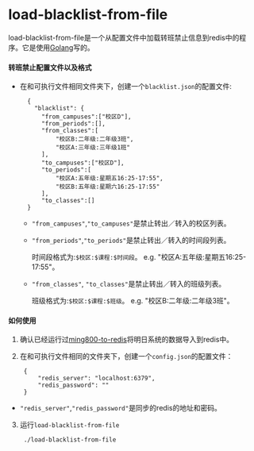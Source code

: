 # load-blacklist-from-file

load-blacklist-from-file是一个从配置文件中加载转班禁止信息到redis中的程序。它是使用[Golang](https://golang.org)写的。

#### 转班禁止配置文件以及格式
* 在和可执行文件相同文件夹下，创建一个`blacklist.json`的配置文件:

        {
          "blacklist": {
            "from_campuses":["校区D"],
            "from_periods":[],
            "from_classes":[
                "校区B:二年级:二年级3班",
                "校区A:三年级:三年级1班"
            ],
            "to_campuses":["校区D"],
            "to_periods":[
                "校区A:五年级:星期五16:25-17:55",
                "校区B:五年级:星期六16:25-17:55"
            ],
            "to_classes":[]
        }

  * `"from_campuses"`,`"to_campuses"`是禁止转出／转入的校区列表。
  * `"from_periods"`,`"to_periods"`是禁止转出／转入的时间段列表。

     时间段格式为:`$校区:$课程:$时间段`。 e.g. "校区A:五年级:星期五16:25-17:55"。

  * `"from_classes"`, `"to_classes"`是禁止转出／转入的班级列表。

     班级格式为:`$校区:$课程:$班级`。 e.g. "校区B:二年级:二年级3班"。 

#### 如何使用
1. 确认已经运行过[ming800-to-redis](../ming800-to-redis)将明日系统的数据导入到redis中。

2. 在和可执行文件相同的文件夹下，创建一个`config.json`的配置文件：

        {
            "redis_server": "localhost:6379",
            "redis_password": ""
        }

* `"redis_server"`,`"redis_password"`是同步的redis的地址和密码。

3. 运行`load-blacklist-from-file`

        ./load-blacklist-from-file
